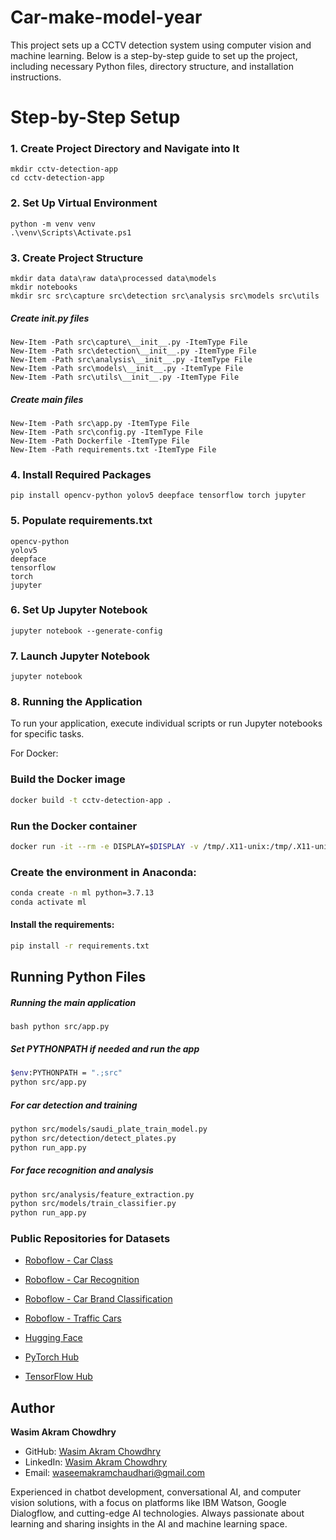 # Car-make-model-year

This project sets up a CCTV detection system using computer vision and machine learning. Below is a step-by-step guide to set up the project, including necessary Python files, directory structure, and installation instructions.

# Step-by-Step Setup
  ### 1. Create Project Directory and Navigate into It
```shell
mkdir cctv-detection-app
cd cctv-detection-app
```
### 2. Set Up Virtual Environment
```shell
python -m venv venv
.\venv\Scripts\Activate.ps1
```
### 3. Create Project Structure
```shell
mkdir data data\raw data\processed data\models
mkdir notebooks
mkdir src src\capture src\detection src\analysis src\models src\utils
```
##### Create __init__.py files
```shell
New-Item -Path src\capture\__init__.py -ItemType File
New-Item -Path src\detection\__init__.py -ItemType File
New-Item -Path src\analysis\__init__.py -ItemType File
New-Item -Path src\models\__init__.py -ItemType File
New-Item -Path src\utils\__init__.py -ItemType File
```
##### Create main files
```shell
New-Item -Path src\app.py -ItemType File
New-Item -Path src\config.py -ItemType File
New-Item -Path Dockerfile -ItemType File
New-Item -Path requirements.txt -ItemType File
```
### 4. Install Required Packages
```shell
pip install opencv-python yolov5 deepface tensorflow torch jupyter
```
### 5. Populate requirements.txt
```shell
opencv-python
yolov5
deepface
tensorflow
torch
jupyter
```
### 6. Set Up Jupyter Notebook
```shell
jupyter notebook --generate-config
```
### 7. Launch Jupyter Notebook
``` shell
jupyter notebook
```
### 8. Running the Application
To run your application, execute individual scripts or run Jupyter notebooks for specific tasks.

For Docker:
### Build the Docker image
```bash
docker build -t cctv-detection-app .
```
### Run the Docker container
```bash
docker run -it --rm -e DISPLAY=$DISPLAY -v /tmp/.X11-unix:/tmp/.X11-unix -p 8888:8888 cctv-detection-app
```

### Create the environment in Anaconda:
```bash
conda create -n ml python=3.7.13
conda activate ml
```
#### Install the requirements:
```bash
pip install -r requirements.txt
```
## Running Python Files
##### Running the main application
```bash python src/app.py```

##### Set PYTHONPATH if needed and run the app
```bash
$env:PYTHONPATH = ".;src"
python src/app.py
```

##### For car detection and training
```bash
python src/models/saudi_plate_train_model.py
python src/detection/detect_plates.py
python run_app.py
```
##### For face recognition and analysis
```bash
python src/analysis/feature_extraction.py
python src/models/train_classifier.py
python run_app.py
```

### Public Repositories for Datasets

- [Roboflow - Car Class](https://universe.roboflow.com/project-vewd3/carclass)
- [Roboflow - Car Recognition](https://universe.roboflow.com/carr-5b5fq/carrecognition/browse?queryText=&pageSize=50&startingIndex=100&browseQuery=true)
- [Roboflow - Car Brand Classification](https://universe.roboflow.com/anpr-yyewx/car-brand-classification-guwpf)
- [Roboflow - Traffic Cars](https://universe.roboflow.com/traffic-ojgzy/cars-xjylt)

- [Hugging Face](https://huggingface.co/)
- [PyTorch Hub](https://pytorch.org/hub/)
- [TensorFlow Hub](https://tfhub.dev/)





## Author
**Wasim Akram Chowdhry**

- GitHub: [Wasim Akram Chowdhry](https://github.com/wasimakramchowdhry)
- LinkedIn: [Wasim Akram Chowdhry](https://www.linkedin.com/in/wasim-akram-chowdhry)
- Email: [waseemakramchaudhari@gmail.com](mailto:waseemakramchaudhari@gmail.com)

Experienced in chatbot development, conversational AI, and computer vision solutions, with a focus on platforms like IBM Watson, Google Dialogflow, and cutting-edge AI technologies. Always passionate about learning and sharing insights in the AI and machine learning space.

